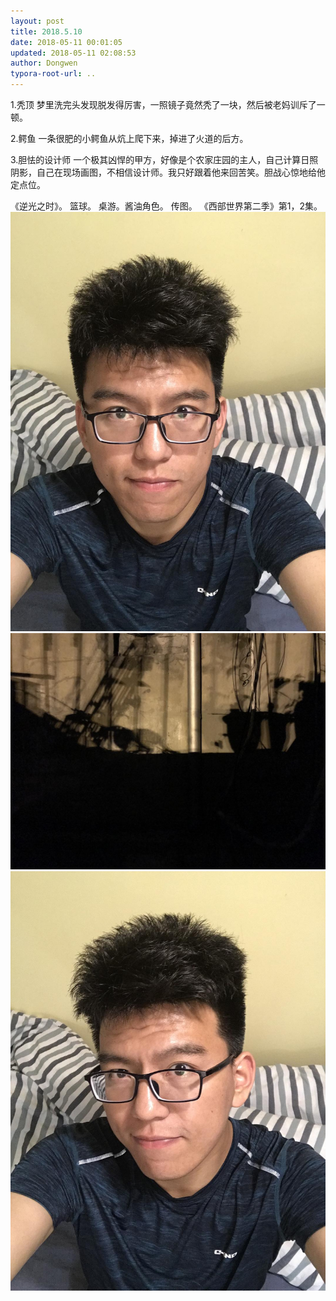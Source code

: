 ```yaml
---
layout: post
title: 2018.5.10
date: 2018-05-11 00:01:05
updated: 2018-05-11 02:08:53
author: Dongwen
typora-root-url: ..
---
```




1.秃顶
梦里洗完头发现脱发得厉害，一照镜子竟然秃了一块，然后被老妈训斥了一顿。

2.鳄鱼
一条很肥的小鳄鱼从炕上爬下来，掉进了火道的后方。

3.胆怯的设计师
一个极其凶悍的甲方，好像是个农家庄园的主人，自己计算日照阴影，自己在现场画图，不相信设计师。我只好跟着他来回苦笑。胆战心惊地给他定点位。

《逆光之时》。
篮球。
桌游。酱油角色。
传图。
《西部世界第二季》第1，2集。   ![](/img/in-post/p50540104.jpg)
![](/img/in-post/p50540103.jpg)
![](/img/in-post/p50540105.jpg)
